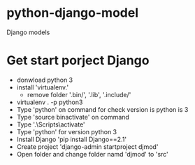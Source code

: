 # python-django-model
Django models

# Get start porject Django
- donwload python 3
- install 'virtualenv.'
    - remove folder '.bin/', '.lib', '.include/'
- virtualenv . -p python3
- Type 'python' on command for check version is python is 3
- Type 'source binactivate' on command
- Type '.\Scripts\activate'
- Type 'python' for version python 3
- Install Django 'pip install Django==2.1'
- Create project 'django-admin startproject djmod'
- Open folder and change folder namd 'djmod' to 'src'